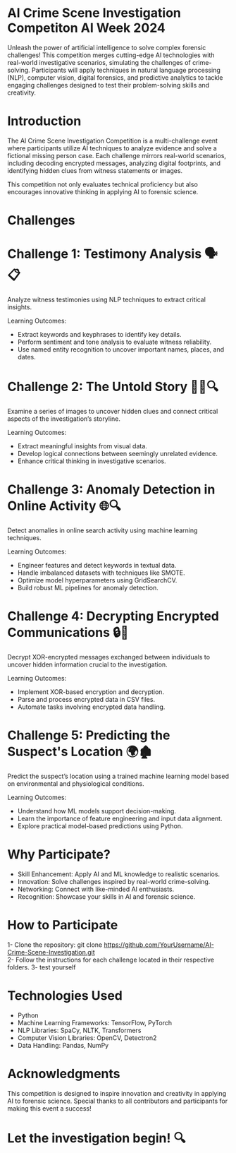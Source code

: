 # AI Crime Scene Investigation Competiton AI Week 2024
Unleash the power of artificial intelligence to solve complex forensic challenges!
This competition merges cutting-edge AI technologies with real-world investigative scenarios, simulating the challenges of crime-solving. Participants will apply techniques in natural language processing (NLP), computer vision, digital forensics, and predictive analytics to tackle engaging challenges designed to test their problem-solving skills and creativity.

# Introduction
The AI Crime Scene Investigation Competition is a multi-challenge event where participants utilize AI techniques to analyze evidence and solve a fictional missing person case. Each challenge mirrors real-world scenarios, including decoding encrypted messages, analyzing digital footprints, and identifying hidden clues from witness statements or images.

This competition not only evaluates technical proficiency but also encourages innovative thinking in applying AI to forensic science.

# Challenges

# Challenge 1: Testimony Analysis 🗣️📋
Analyze witness testimonies using NLP techniques to extract critical insights.

Learning Outcomes:
- Extract keywords and keyphrases to identify key details.
- Perform sentiment and tone analysis to evaluate witness reliability.
- Use named entity recognition to uncover important names, places, and dates.

# Challenge 2: The Untold Story 🕵️‍♂️🔍
Examine a series of images to uncover hidden clues and connect critical aspects of the investigation’s storyline.

Learning Outcomes:
- Extract meaningful insights from visual data.
- Develop logical connections between seemingly unrelated evidence.
- Enhance critical thinking in investigative scenarios.

# Challenge 3: Anomaly Detection in Online Activity 🌐🔍
Detect anomalies in online search activity using machine learning techniques.

Learning Outcomes:
- Engineer features and detect keywords in textual data.
- Handle imbalanced datasets with techniques like SMOTE.
- Optimize model hyperparameters using GridSearchCV.
- Build robust ML pipelines for anomaly detection.

# Challenge 4: Decrypting Encrypted Communications 🔒💬
Decrypt XOR-encrypted messages exchanged between individuals to uncover hidden information crucial to the investigation.

Learning Outcomes:
- Implement XOR-based encryption and decryption.
- Parse and process encrypted data in CSV files.
- Automate tasks involving encrypted data handling.

# Challenge 5: Predicting the Suspect's Location 🌍🏚️
Predict the suspect’s location using a trained machine learning model based on environmental and physiological conditions.

Learning Outcomes:
- Understand how ML models support decision-making.
- Learn the importance of feature engineering and input data alignment.
- Explore practical model-based predictions using Python.

# Why Participate?
- Skill Enhancement: Apply AI and ML knowledge to realistic scenarios.
- Innovation: Solve challenges inspired by real-world crime-solving.
- Networking: Connect with like-minded AI enthusiasts.
- Recognition: Showcase your skills in AI and forensic science.

# How to Participate
1- Clone the repository: git clone https://github.com/YourUsername/AI-Crime-Scene-Investigation.git  
2- Follow the instructions for each challenge located in their respective folders.
3- test yourself

# Technologies Used
- Python
- Machine Learning Frameworks: TensorFlow, PyTorch
- NLP Libraries: SpaCy, NLTK, Transformers
- Computer Vision Libraries: OpenCV, Detectron2
- Data Handling: Pandas, NumPy

# Acknowledgments
This competition is designed to inspire innovation and creativity in applying AI to forensic science. Special thanks to all contributors and participants for making this event a success!

# Let the investigation begin! 🔍
